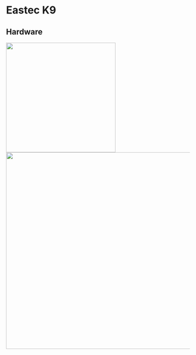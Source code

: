 # Eastec K9

## Hardware

<img src="https://raw.githubusercontent.com/hotteshen/eastec.k9/develop/hardware/overview-v1.jpeg" width=300>
<img src="https://raw.githubusercontent.com/hotteshen/eastec.k9/develop/hardware/overview-v2.jpeg" width=538>
